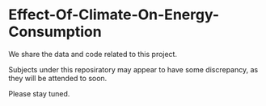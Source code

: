 # Effect-Of-Climate-On-Energy-Consumption

We share the data and code related to this project.

Subjects under this reposiratory may appear to have some discrepancy, as they will be attended to soon.

Please stay tuned.
